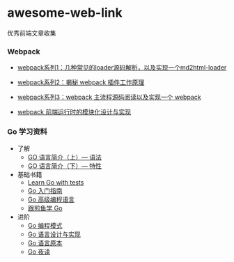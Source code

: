 # awesome-web-link
优秀前端文章收集


### Webpack
- [webpack系列1：几种常见的loader源码解析，以及实现一个md2html-loader](https://segmentfault.com/a/1190000023016289)

- [webpack系列2：揭秘 webpack 插件工作原理](https://segmentfault.com/a/1190000023016347)

- [webpack系列3：webpack 主流程源码阅读以及实现一个 webpack](https://segmentfault.com/a/1190000023016373)

- [webpack 前端运行时的模块化设计与实现](https://www.alienzhou.com/2018/08/27/webpack-module-runtime/)


### Go 学习资料
- 了解
  - [GO 语言简介（上）— 语法](https://coolshell.cn/articles/8460.html)
  - [GO 语言简介（下）— 特性](https://coolshell.cn/articles/8489.html)
- 基础书籍
  - [Learn Go with tests](https://studygolang.gitbook.io/learn-go-with-tests/)
  - [Go 入门指南](https://learnku.com/docs/the-way-to-go)
  - [Go 高级编程语言](https://chai2010.gitbooks.io/advanced-go-programming-book/content/)
  - [跟煎鱼学 Go](https://eddycjy.gitbook.io/golang/)
- 进阶
  - [Go 编程模式](https://coolshell.cn/articles/21128.html)  
  - [Go 语言设计与实现](https://draveness.me/golang/)
  - [Go 语言原本](https://golang.design/under-the-hood//)
  - [Go 夜读](https://talkgo.org/)

